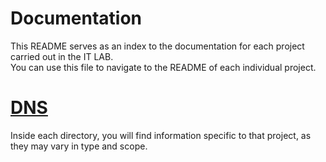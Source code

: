 # Documentation

This README serves as an index to the documentation for each project carried out in the IT LAB.  
You can use this file to navigate to the README of each individual project.

# [DNS](https://github.com/IT-LAB-UAI/Documentation/blob/main/DNS/README.md)

Inside each directory, you will find information specific to that project, as they may vary in type and scope.
